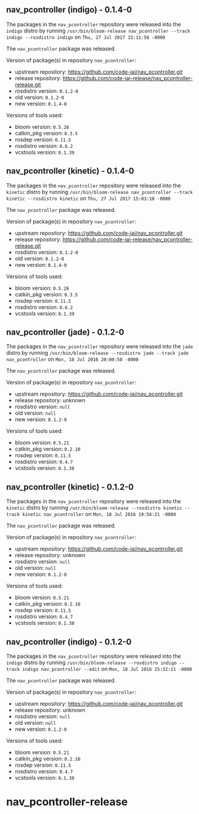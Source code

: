 ## nav_pcontroller (indigo) - 0.1.4-0

The packages in the `nav_pcontroller` repository were released into the `indigo` distro by running `/usr/bin/bloom-release nav_pcontroller --track indigo --rosdistro indigo` on `Thu, 27 Jul 2017 15:11:58 -0000`

The `nav_pcontroller` package was released.

Version of package(s) in repository `nav_pcontroller`:

- upstream repository: https://github.com/code-iai/nav_pcontroller.git
- release repository: https://github.com/code-iai-release/nav_pcontroller-release.git
- rosdistro version: `0.1.2-0`
- old version: `0.1.2-0`
- new version: `0.1.4-0`

Versions of tools used:

- bloom version: `0.5.26`
- catkin_pkg version: `0.3.5`
- rosdep version: `0.11.5`
- rosdistro version: `0.6.2`
- vcstools version: `0.1.39`


## nav_pcontroller (kinetic) - 0.1.4-0

The packages in the `nav_pcontroller` repository were released into the `kinetic` distro by running `/usr/bin/bloom-release nav_pcontroller --track kinetic --rosdistro kinetic` on `Thu, 27 Jul 2017 15:03:10 -0000`

The `nav_pcontroller` package was released.

Version of package(s) in repository `nav_pcontroller`:

- upstream repository: https://github.com/code-iai/nav_pcontroller.git
- release repository: https://github.com/code-iai-release/nav_pcontroller-release.git
- rosdistro version: `0.1.2-0`
- old version: `0.1.2-0`
- new version: `0.1.4-0`

Versions of tools used:

- bloom version: `0.5.26`
- catkin_pkg version: `0.3.5`
- rosdep version: `0.11.5`
- rosdistro version: `0.6.2`
- vcstools version: `0.1.39`


## nav_pcontroller (jade) - 0.1.2-0

The packages in the `nav_pcontroller` repository were released into the `jade` distro by running `/usr/bin/bloom-release --rosdistro jade --track jade nav_pcontroller` on `Mon, 18 Jul 2016 20:00:50 -0000`

The `nav_pcontroller` package was released.

Version of package(s) in repository `nav_pcontroller`:

- upstream repository: https://github.com/code-iai/nav_pcontroller.git
- release repository: unknown
- rosdistro version: `null`
- old version: `null`
- new version: `0.1.2-0`

Versions of tools used:

- bloom version: `0.5.21`
- catkin_pkg version: `0.2.10`
- rosdep version: `0.11.5`
- rosdistro version: `0.4.7`
- vcstools version: `0.1.38`


## nav_pcontroller (kinetic) - 0.1.2-0

The packages in the `nav_pcontroller` repository were released into the `kinetic` distro by running `/usr/bin/bloom-release --rosdistro kinetic --track kinetic nav_pcontroller` on `Mon, 18 Jul 2016 19:56:21 -0000`

The `nav_pcontroller` package was released.

Version of package(s) in repository `nav_pcontroller`:

- upstream repository: https://github.com/code-iai/nav_pcontroller.git
- release repository: unknown
- rosdistro version: `null`
- old version: `null`
- new version: `0.1.2-0`

Versions of tools used:

- bloom version: `0.5.21`
- catkin_pkg version: `0.2.10`
- rosdep version: `0.11.5`
- rosdistro version: `0.4.7`
- vcstools version: `0.1.38`


## nav_pcontroller (indigo) - 0.1.2-0

The packages in the `nav_pcontroller` repository were released into the `indigo` distro by running `/usr/bin/bloom-release --rosdistro indigo --track indigo nav_pcontroller --edit` on `Mon, 18 Jul 2016 15:32:11 -0000`

The `nav_pcontroller` package was released.

Version of package(s) in repository `nav_pcontroller`:

- upstream repository: https://github.com/code-iai/nav_pcontroller.git
- release repository: unknown
- rosdistro version: `null`
- old version: `null`
- new version: `0.1.2-0`

Versions of tools used:

- bloom version: `0.5.21`
- catkin_pkg version: `0.2.10`
- rosdep version: `0.11.5`
- rosdistro version: `0.4.7`
- vcstools version: `0.1.38`


# nav_pcontroller-release